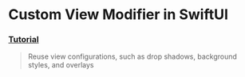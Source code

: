 # Custom View Modifier in SwiftUI
 ### [Tutorial](https://designcode.io/swiftui-handbook-custom-view-modifier)
> Reuse view configurations, such as drop shadows, background styles, and overlays 